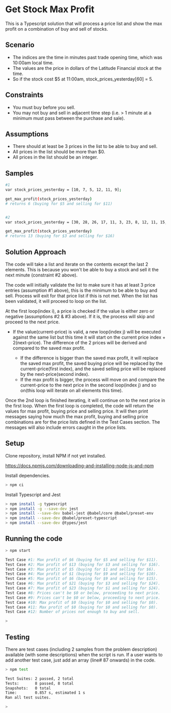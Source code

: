 # Get Stock Max Profit

This is a Typescript solution that will process a price list and show the max profit on a combination of buy and sell of stocks.

## Scenario

* The indices are the time in minutes past trade opening time, which was 10:00am local time.
* The values are the price in dollars of the Latitude Financial stock at the time.
* So if the stock cost $5 at 11:00am, stock_prices_yesterday[60] = 5.

## Constraints

* You must buy before you sell.
* You may not buy and sell in adjacent time step (i.e. > 1 minute at a minimum must pass between the purchase and sale).

## Assumptions

* There should at least be 3 prices in the list to be able to buy and sell.
* All prices in the list should be more than $0.
* All prices in the list should be an integer.

## Samples

```bash
#1
var stock_prices_yesterday = [10, 7, 5, 12, 11, 9];

get_max_profit(stock_prices_yesterday)
# returns 6 (buying for $5 and selling for $11)


#2
var stock_prices_yesterday = [30, 28, 26, 17, 11, 3, 23, 8, 12, 11, 15, 6, 16, 14];

get_max_profit(stock_prices_yesterday)
# returns 13 (buying for $3 and selling for $16)
```

## Solution Approach

The code will take a list and iterate on the contents except the last 2 elements. This is because you won't be able to buy a stock and sell it the next minute (constraint #2 above).

The code will initially validate the list to make sure it has at least 3 price entries (assumption #1 above), this is the minimum to be able to buy and sell. Process will exit for that price list if this is not met. When the list has been validated, it will proceed to loop on the list.

At the first loop(index i), a price is checked if the value is either zero or negative (assumptions #2 & #3 above). If it is, the process will skip and proceed to the next price. 

* If the value(current-price) is valid, a new loop(index j) will be executed against the same list but this time it will start on the current price index + 2(next-price). The difference of the 2 prices will be derived and compared to the saved max profit. 

  * If the difference is bigger than the saved max profit, it will replace the saved max profit, the saved buying price will be replaced by the current-price(first index), and the saved selling price will be replaced by the next-price(second index).
  * If the max profit is bigger, the process will move on and compare the current-price to the next price in the second loop(index j) and so on(this loop will iterate on all elements this time).

Once the 2nd loop is finished iterating, it will continue on to the next price in the first loop. When the first loop is completed, the code will return the values for max profit, buying price and selling price. It will then print messages saying how much the max profit, buying and selling price combinations are for the price lists defined in the Test Cases section. The messages will also include errors caught in the price lists.

## Setup

Clone repository, install NPM if not yet installed.

https://docs.npmjs.com/downloading-and-installing-node-js-and-npm

Install dependencies.

```bash
> npm ci
```

Install Typescript and Jest

```bash
> npm install -g typescript
> npm install -g --save-dev jest
> npm install --save-dev babel-jest @babel/core @babel/preset-env
> npm install --save-dev @babel/preset-typescript
> npm install --save-dev @types/jest
```

## Running the code

```bash
> npm start

Test Case #1: Max profit of $6 (buying for $5 and selling for $11).
Test Case #2: Max profit of $13 (buying for $3 and selling for $16).
Test Case #3: Max profit of $5 (buying for $1 and selling for $6).
Test Case #4: Max profit of $1 (buying for $9 and selling for $10).
Test Case #5: Max profit of $6 (buying for $9 and selling for $15).
Test Case #6: Max profit of $21 (buying for $3 and selling for $24).
Test Case #7: Max profit of $23 (buying for $1 and selling for $24).
Test Case #8: Prices can't be $0 or below, proceeding to next price.
Test Case #9: Prices can't be $0 or below, proceeding to next price.
Test Case #10: Max profit of $0 (buying for $0 and selling for $0).
Test Case #11: Max profit of $0 (buying for $0 and selling for $0).
Test Case #12: Number of prices not enough to buy and sell.

>
```

## Testing

There are test cases (including 2 samples from the problem description) available (with some descriptions) when the script is run. If a user wants to add another test case, just add an array (line# 87 onwards) in the code. 

```bash
> npm test

Test Suites: 2 passed, 2 total
Tests:       8 passed, 8 total
Snapshots:   0 total
Time:        0.857 s, estimated 1 s
Ran all test suites.

>
```

